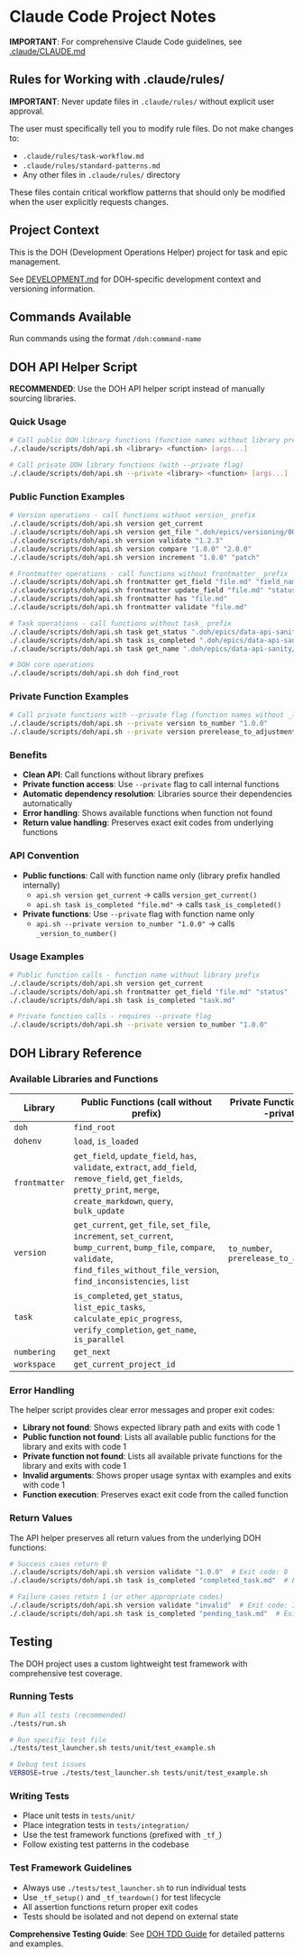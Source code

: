# Claude Code Project Notes

**IMPORTANT**: For comprehensive Claude Code guidelines, see [.claude/CLAUDE.md](.claude/CLAUDE.md)

## Rules for Working with .claude/rules/

**IMPORTANT**: Never update files in `.claude/rules/` without explicit user approval.

The user must specifically tell you to modify rule files. Do not make changes to:
- `.claude/rules/task-workflow.md`
- `.claude/rules/standard-patterns.md`
- Any other files in `.claude/rules/` directory

These files contain critical workflow patterns that should only be modified when the user explicitly requests changes.

## Project Context

This is the DOH (Development Operations Helper) project for task and epic management.

See [DEVELOPMENT.md](DEVELOPMENT.md) for DOH-specific development context and versioning information.

## Commands Available

Run commands using the format `/doh:command-name`

## DOH API Helper Script

**RECOMMENDED**: Use the DOH API helper script instead of manually sourcing libraries.

### Quick Usage
```bash
# Call public DOH library functions (function names without library prefix)
./.claude/scripts/doh/api.sh <library> <function> [args...]

# Call private DOH library functions (with --private flag)
./.claude/scripts/doh/api.sh --private <library> <function> [args...]
```

### Public Function Examples
```bash
# Version operations - call functions without version_ prefix
./.claude/scripts/doh/api.sh version get_current
./.claude/scripts/doh/api.sh version get_file ".doh/epics/versioning/005.md"
./.claude/scripts/doh/api.sh version validate "1.2.3"
./.claude/scripts/doh/api.sh version compare "1.0.0" "2.0.0"
./.claude/scripts/doh/api.sh version increment "1.0.0" "patch"

# Frontmatter operations - call functions without frontmatter_ prefix
./.claude/scripts/doh/api.sh frontmatter get_field "file.md" "field_name"
./.claude/scripts/doh/api.sh frontmatter update_field "file.md" "status" "completed"
./.claude/scripts/doh/api.sh frontmatter has "file.md"
./.claude/scripts/doh/api.sh frontmatter validate "file.md"

# Task operations - call functions without task_ prefix
./.claude/scripts/doh/api.sh task get_status ".doh/epics/data-api-sanity/032.md"
./.claude/scripts/doh/api.sh task is_completed ".doh/epics/data-api-sanity/032.md"
./.claude/scripts/doh/api.sh task get_name ".doh/epics/data-api-sanity/032.md"

# DOH core operations
./.claude/scripts/doh/api.sh doh find_root
```

### Private Function Examples
```bash
# Call private functions with --private flag (function names without _library_ prefix)
./.claude/scripts/doh/api.sh --private version to_number "1.0.0"
./.claude/scripts/doh/api.sh --private version prerelease_to_adjustment "1.0.0-alpha"
```

### Benefits
- **Clean API**: Call functions without library prefixes
- **Private function access**: Use `--private` flag to call internal functions
- **Automatic dependency resolution**: Libraries source their dependencies automatically
- **Error handling**: Shows available functions when function not found
- **Return value handling**: Preserves exact exit codes from underlying functions

### API Convention
- **Public functions**: Call with function name only (library prefix handled internally)
  - `api.sh version get_current` → calls `version_get_current()`
  - `api.sh task is_completed "file.md"` → calls `task_is_completed()`
- **Private functions**: Use `--private` flag with function name only
  - `api.sh --private version to_number "1.0.0"` → calls `_version_to_number()`

### Usage Examples
```bash
# Public function calls - function name without library prefix
./.claude/scripts/doh/api.sh version get_current
./.claude/scripts/doh/api.sh frontmatter get_field "file.md" "status"
./.claude/scripts/doh/api.sh task is_completed "task.md"

# Private function calls - requires --private flag
./.claude/scripts/doh/api.sh --private version to_number "1.0.0"
```

## DOH Library Reference

### Available Libraries and Functions

| Library | Public Functions (call without prefix) | Private Functions (use --private) |
|---------|----------------------------------------|-----------------------------------|
| `doh` | `find_root` | |
| `dohenv` | `load`, `is_loaded` | |
| `frontmatter` | `get_field`, `update_field`, `has`, `validate`, `extract`, `add_field`, `remove_field`, `get_fields`, `pretty_print`, `merge`, `create_markdown`, `query`, `bulk_update` | |
| `version` | `get_current`, `get_file`, `set_file`, `increment`, `set_current`, `bump_current`, `bump_file`, `compare`, `validate`, `find_files_without_file_version`, `find_inconsistencies`, `list` | `to_number`, `prerelease_to_adjustment` |
| `task` | `is_completed`, `get_status`, `list_epic_tasks`, `calculate_epic_progress`, `verify_completion`, `get_name`, `is_parallel` | |
| `numbering` | `get_next` | |
| `workspace` | `get_current_project_id` | |

### Error Handling

The helper script provides clear error messages and proper exit codes:
- **Library not found**: Shows expected library path and exits with code 1
- **Public function not found**: Lists all available public functions for the library and exits with code 1
- **Private function not found**: Lists all available private functions for the library and exits with code 1
- **Invalid arguments**: Shows proper usage syntax with examples and exits with code 1
- **Function execution**: Preserves exact exit code from the called function

### Return Values

The API helper preserves all return values from the underlying DOH functions:
```bash
# Success cases return 0
./.claude/scripts/doh/api.sh version validate "1.0.0"  # Exit code: 0
./.claude/scripts/doh/api.sh task is_completed "completed_task.md"  # Exit code: 0

# Failure cases return 1 (or other appropriate codes)
./.claude/scripts/doh/api.sh version validate "invalid"  # Exit code: 1
./.claude/scripts/doh/api.sh task is_completed "pending_task.md"  # Exit code: 1
```

## Testing

The DOH project uses a custom lightweight test framework with comprehensive test coverage.

### Running Tests
```bash
# Run all tests (recommended)
./tests/run.sh

# Run specific test file
./tests/test_launcher.sh tests/unit/test_example.sh

# Debug test issues
VERBOSE=true ./tests/test_launcher.sh tests/unit/test_example.sh
```

### Writing Tests
- Place unit tests in `tests/unit/`
- Place integration tests in `tests/integration/`
- Use the test framework functions (prefixed with `_tf_`)
- Follow existing test patterns in the codebase

### Test Framework Guidelines
- Always use `./tests/test_launcher.sh` to run individual tests
- Use `_tf_setup()` and `_tf_teardown()` for test lifecycle
- All assertion functions return proper exit codes
- Tests should be isolated and not depend on external state

**Comprehensive Testing Guide**: See [DOH TDD Guide](docs/doh-tdd.md) for detailed patterns and examples.